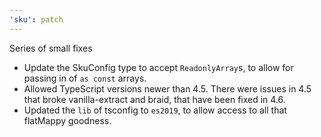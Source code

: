 ```yaml
---
'sku': patch
---
```


Series of small fixes
- Update the SkuConfig type to accept `ReadonlyArray`s, to allow for passing in of `as const` arrays.
- Allowed TypeScript versions newer than 4.5. There were issues in 4.5 that broke vanilla-extract and braid, that have been fixed in 4.6.
- Updated the `lib` of tsconfig to `es2019`, to allow access to all that flatMappy goodness.
